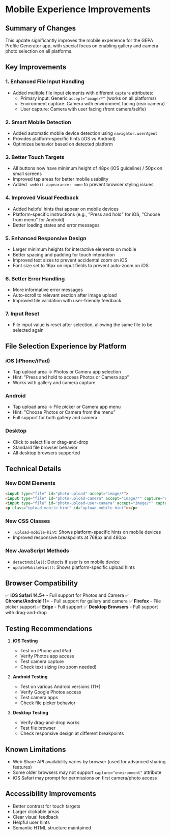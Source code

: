 # Mobile Experience Improvements

## Summary of Changes

This update significantly improves the mobile experience for the GEPA Profile Generator app, with special focus on enabling gallery and camera photo selection on all platforms.

## Key Improvements

### 1. **Enhanced File Input Handling**
- Added multiple file input elements with different `capture` attributes:
  - Primary input: Generic `accept="image/*"` (works on all platforms)
  - Environment capture: Camera with environment facing (rear camera)
  - User capture: Camera with user facing (front camera/selfie)

### 2. **Smart Mobile Detection**
- Added automatic mobile device detection using `navigator.userAgent`
- Provides platform-specific hints (iOS vs Android)
- Optimizes behavior based on detected platform

### 3. **Better Touch Targets**
- All buttons now have minimum height of 48px (iOS guideline) / 50px on small screens
- Improved tap areas for better mobile usability
- Added `-webkit-appearance: none` to prevent browser styling issues

### 4. **Improved Visual Feedback**
- Added helpful hints that appear on mobile devices
- Platform-specific instructions (e.g., "Press and hold" for iOS, "Choose from menu" for Android)
- Better loading states and error messages

### 5. **Enhanced Responsive Design**
- Larger minimum heights for interactive elements on mobile
- Better spacing and padding for touch interaction
- Improved text sizes to prevent accidental zoom on iOS
- Font size set to 16px on input fields to prevent auto-zoom on iOS

### 6. **Better Error Handling**
- More informative error messages
- Auto-scroll to relevant section after image upload
- Improved file validation with user-friendly feedback

### 7. **Input Reset**
- File input value is reset after selection, allowing the same file to be selected again

## File Selection Experience by Platform

### iOS (iPhone/iPad)
- Tap upload area → Photos or Camera app selection
- Hint: "Press and hold to access Photos or Camera app"
- Works with gallery and camera capture

### Android
- Tap upload area → File picker or Camera app menu
- Hint: "Choose Photos or Camera from the menu"
- Full support for both gallery and camera

### Desktop
- Click to select file or drag-and-drop
- Standard file browser behavior
- All desktop browsers supported

## Technical Details

### New DOM Elements
```html
<input type="file" id="photo-upload" accept="image/*">
<input type="file" id="photo-upload-camera" accept="image/*" capture="environment">
<input type="file" id="photo-upload-user-camera" accept="image/*" capture="user">
<p class="upload-mobile-hint" id="upload-mobile-hint"></p>
```

### New CSS Classes
- `.upload-mobile-hint`: Shows platform-specific hints on mobile devices
- Improved responsive breakpoints at 768px and 480px

### New JavaScript Methods
- `detectMobile()`: Detects if user is on mobile device
- `updateMobileHint()`: Shows platform-specific upload hints

## Browser Compatibility

✅ **iOS Safari 14.5+** - Full support for Photos and Camera
✅ **Chrome/Android 11+** - Full support for gallery and camera
✅ **Firefox** - File picker support
✅ **Edge** - Full support
✅ **Desktop Browsers** - Full support with drag-and-drop

## Testing Recommendations

1. **iOS Testing**
   - Test on iPhone and iPad
   - Verify Photos app access
   - Test camera capture
   - Check text sizing (no zoom needed)

2. **Android Testing**
   - Test on various Android versions (11+)
   - Verify Google Photos access
   - Test camera apps
   - Check file picker behavior

3. **Desktop Testing**
   - Verify drag-and-drop works
   - Test file browser
   - Check responsive design at different breakpoints

## Known Limitations

- Web Share API availability varies by browser (used for advanced sharing features)
- Some older browsers may not support `capture="environment"` attribute
- iOS Safari may prompt for permissions on first camera/photo access

## Accessibility Improvements

- Better contrast for touch targets
- Larger clickable areas
- Clear visual feedback
- Helpful user hints
- Semantic HTML structure maintained
